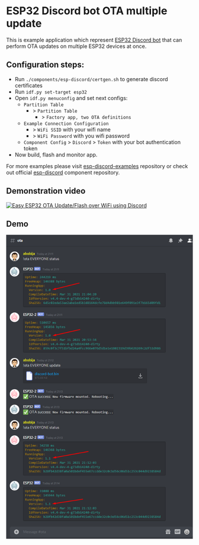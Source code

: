 # ESP32 Discord bot OTA multiple update

This is example application which represent [ESP32 Discord bot](https://github.com/abobija/esp-discord) that can perform OTA updates on multiple ESP32 devices at once.

## Configuration steps:

- Run `./components/esp-discord/certgen.sh` to generate discord certificates
- Run `idf.py set-target esp32`
- Open `idf.py menuconfig` and set next configs:
  - `Partition Table`
    - \> `Partition Table`
      - \> `Factory app, two OTA definitions`
  - `Example Connection Configuration`
    - \> `WiFi SSID` with your wifi name
    - \> `WiFi Password` with you wifi password
  - `Component Config` > `Discord` > `Token` with your bot authentication token
- Now build, flash and monitor app.

For more examples please visit [esp-discord-examples](https://github.com/abobija/esp-discord-examples) repository or check out official [esp-discord](https://github.com/abobija/esp-discord) component repository.

## Demonstration video

[![Easy ESP32 OTA Update/Flash over WiFi using Discord](https://img.youtube.com/vi/u8uhCy-IJwM/mqdefault.jpg)](https://www.youtube.com/watch?v=u8uhCy-IJwM)

## Demo

![Chat](docs/chat.png)

